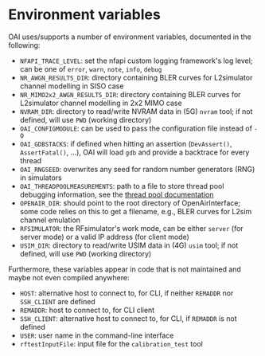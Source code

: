 # Environment variables

OAI uses/supports a number of environment variables, documented in the following:

- `NFAPI_TRACE_LEVEL`: set the nfapi custom logging framework's log level; can be one of `error`, `warn`, `note`, `info`, `debug`
- `NR_AWGN_RESULTS_DIR`: directory containing BLER curves for L2simulator channel modelling in SISO case
- `NR_MIMO2x2_AWGN_RESULTS_DIR`: directory containing BLER curves for L2simulator channel modelling in 2x2 MIMO case
- `NVRAM_DIR`: directory to read/write NVRAM data in (5G) `nvram` tool; if not defined, will use `PWD` (working directory)
- `OAI_CONFIGMODULE`: can be used to pass the configuration file instead of `-O`
- `OAI_GDBSTACKS`: if defined when hitting an assertion (`DevAssert()`, `AssertFatal()`, ...), OAI will load `gdb` and provide a backtrace for every thread
- `OAI_RNGSEED`: overwrites any seed for random number generators (RNG) in simulators
- `OAI_THREADPOOLMEASUREMENTS`: path to a file to store thread pool debugging information, see the [thread pool documentation](..common/utils/threadPool/thread-pool.md)
- `OPENAIR_DIR`: should point to the root directory of OpenAirInterface; some code relies on this to get a filename, e.g., BLER curves for L2sim channel emulation
- `RFSIMULATOR`: the RFsimulator's work mode, can be either `server` (for server mode) or a valid IP address (for client mode)
- `USIM_DIR`: directory to read/write USIM data in (4G) `usim` tool; if not defined, will use `PWD` (working directory)

Furthermore, these variables appear in code that is not maintained and maybe not even compiled anywhere:
- `HOST`: alternative host to connect to, for CLI, if neither `REMADDR` nor `SSH_CLIENT` are defined
- `REMADDR`: host to connect to, for CLI client
- `SSH_CLIENT`: alternative host to connect to, for CLI, if `REMADDR` is not defined
- `USER`: user name in the command-line interface
- `rftestInputFile`: input file for the `calibration_test` tool
